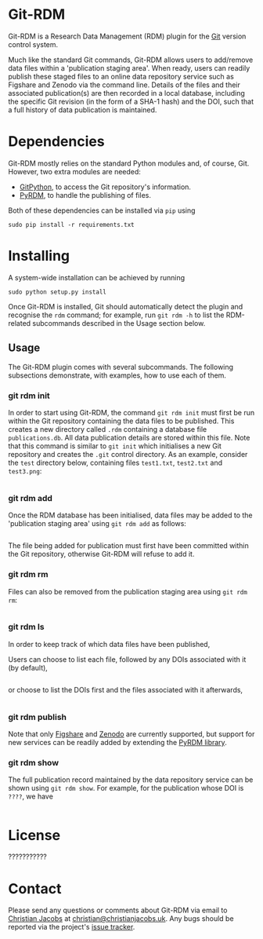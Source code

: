 # Git-RDM

Git-RDM is a Research Data Management (RDM) plugin for the [Git](https://git-scm.com/) version control system.

Much like the standard Git commands, Git-RDM allows users to add/remove data files within a 'publication staging area'. When ready, users can readily publish these staged files to an online data repository service such as Figshare and Zenodo via the command line. Details of the files and their associated publication(s) are then recorded in a local database, including the specific Git revision (in the form of a SHA-1 hash) and the DOI, such that a full history of data publication is maintained.

# Dependencies

Git-RDM mostly relies on the standard Python modules and, of course, Git. However, two extra modules are needed:

* [GitPython](https://gitpython.readthedocs.io), to access the Git repository's information.
* [PyRDM](https://pyrdm.readthedocs.io), to handle the publishing of files.

Both of these dependencies can be installed via `pip` using

```
sudo pip install -r requirements.txt
```

# Installing

A system-wide installation can be achieved by running

```
sudo python setup.py install
```

Once Git-RDM is installed, Git should automatically detect the plugin and recognise the `rdm` command; for example, run `git rdm -h` to list the RDM-related subcommands described in the Usage section below.

## Usage

The Git-RDM plugin comes with several subcommands. The following subsections demonstrate, with examples, how to use each of them. 

### git rdm init

In order to start using Git-RDM, the command `git rdm init` must first be run within the Git repository containing the data files to be published. This creates a new directory called `.rdm` containing a database file `publications.db`. All data publication details are stored within this file. Note that this command is similar to `git init` which initialises a new Git repository and creates the `.git` control directory. As an example, consider the `test` directory below, containing files `test1.txt`, `test2.txt` and `test3.png`:

```

```

### git rdm add

Once the RDM database has been initialised, data files may be added to the 'publication staging area' using `git rdm add` as follows:

```
```

The file being added for publication must first have been committed within the Git repository, otherwise Git-RDM will refuse to add it.

### git rdm rm

Files can also be removed from the publication staging area using `git rdm rm`:

```
```

### git rdm ls

In order to keep track of which data files have been published, 

Users can choose to list each file, followed by any DOIs associated with it (by default),

```
```

or choose to list the DOIs first and the files associated with it afterwards,

```
```

### git rdm publish


Note that only [Figshare](https://figshare.com/) and [Zenodo](http://zenodo.org/) are currently supported, but support for new services can be readily added by extending the [PyRDM library](https://pyrdm.readthedocs.io).

### git rdm show

The full publication record maintained by the data repository service can be shown using `git rdm show`. For example, for the publication whose DOI is `????`, we have

```
```

# License
???????????

# Contact

Please send any questions or comments about Git-RDM via email to [Christian Jacobs](http://christianjacobs.uk) at <christian@christianjacobs.uk>. Any bugs should be reported via the project's [issue tracker](http://github.com/ctjacobs/git-rdm/issues).
